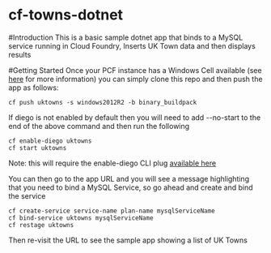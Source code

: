 # cf-towns-dotnet
#Introduction
This is a basic sample dotnet app that binds to a MySQL service running in Cloud Foundry, Inserts UK Town data and then displays results

#Getting Started
Once your PCF instance has a Windows Cell available (see [here](http://docs.pivotal.io/pivotalcf/opsguide/deploying-diego.html) for more information) you can simply clone this repo and then push the app as follows:
```
cf push uktowns -s windows2012R2 -b binary_buildpack 
```
If diego is not enabled by default then you will need to add --no-start to the end of the above command and then run the following
```
cf enable-diego uktowns
cf start uktowns
```
Note: this will require the enable-diego CLI plug [available here](https://github.com/cloudfoundry-incubator/diego-enabler)

You can then go to the app URL and you will see a message highlighting that you need to bind a MySQL Service, so go ahead and create and bind the service 
```
cf create-service service-name plan-name mysqlServiceName
cf bind-service uktowns mysqlServiceName
cf restage uktowns
```
Then re-visit the URL to see the sample app showing a list of UK Towns



